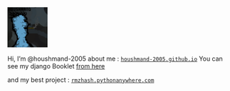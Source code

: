 
<img src="https://github.com/houshmand-2005/houshmand-2005/blob/e888bd871edbcfff6fb9c16d5453b92d93be36ba/MRH.png" alt="Markdownify" width="90">

Hi, I’m @houshmand-2005
about me : [`houshmand-2005.github.io`](https://houshmand-2005.github.io)
You can see my django Booklet [from here](https://github.com/houshmand-2005/hash_neco)

and my best project : [`rmzhash.pythonanywhere.com`](http://rmzhash.pythonanywhere.com)
<!-- Just code for fun :) -->

<!---
houshmand-2005/houshmand-2005 is a ✨ special ✨ repository because its `README.md` (this file) appears on your GitHub profile.
You can click the Preview link to take a look at your changes.
--->
